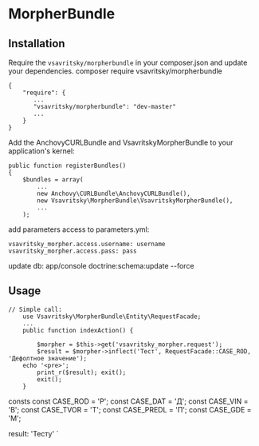 # MorpherBundle #

## Installation ##

Require the `vsavritsky/morpherbundle` in your composer.json and update your dependencies.
composer require vsavritsky/morpherbundle

    {
        "require": {
           ...
           "vsavritsky/morpherbundle": "dev-master"
           ...
        }
    }

Add the AnchovyCURLBundle and VsavritskyMorpherBundle to your application's kernel:

    public function registerBundles()
    {
        $bundles = array(
            ...
            new Anchovy\CURLBundle\AnchovyCURLBundle(),
            new Vsavritsky\MorpherBundle\VsavritskyMorpherBundle(),
            ...
        );

add parameters access to parameters.yml:

    vsavritsky_morpher.access.username: username
    vsavritsky_morpher.access.pass: pass

update db:
app/console doctrine:schema:update --force

## Usage ##

	// Simple call:
	    use Vsavritsky\MorpherBundle\Entity\RequestFacade;
	    ...
	    public function indexAction() {

      		$morpher = $this->get('vsavritsky_morpher.request');
      		$result = $morpher->inflect('Тест', RequestFacade::CASE_ROD, 'Дефолтное значение');
		echo '<pre>';
	      	print_r($result); exit();
	      	exit();
	    }

consts
    const CASE_ROD = 'Р';
    const CASE_DAT = 'Д';
    const CASE_VIN = 'В';
    const CASE_TVOR = 'Т';
    const CASE_PREDL = 'П';
    const CASE_GDE = 'М';

result: 'Тесту'
`
